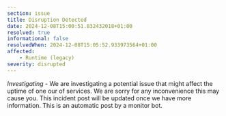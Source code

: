 ```yaml
---
section: issue
title: Disruption Detected
date: 2024-12-08T15:00:51.832432018+01:00
resolved: true
informational: false
resolvedWhen: 2024-12-08T15:05:52.933973564+01:00
affected:
    - Runtime (legacy)
severity: disrupted
---
```

*Investigating* - We are investigating a potential issue that might affect the uptime of one our of services. We are sorry for any inconvenience this may cause you. This incident post will be updated once we have more information.
This is an automatic post by a monitor bot.